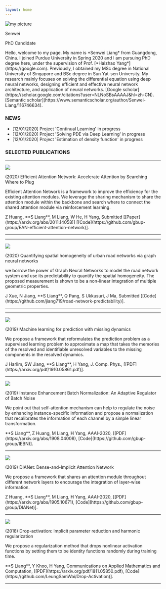 ```yaml
---
layout: home
---
```


<div class="row justify-content-md-center" style="margin-bottom: 20px;">
<div class="col-md-4 col-sm-4">
<div class="text-center">
<img src="/img/photo.png" class="rounded-circle img-fluid my-profile-picture" alt="my picture">
<p class="my-name">Senwei</p>
<p class="my-position">PhD Candidate</p>
</div>
</div>

<div class="col-md-7 col-sm-7" markdown="1">
Hello, welcome to my page. My name is *Senwei Liang* from Guangdong, China. I joined Purdue University in Spring 2020 and I am pursuing PhD degree here, under the supervision of Prof. [*Haizhao Yang*](https://google.com). Previously, I obtained my MSc degree in National University of 
Singapore and BSc degree in Sun Yat-sen University. My research mainly focuses on solving the differential equation using deep neural networks, designing efficient and effective neural network architecture, and application of neural networks.
[Google scholar](https://scholar.google.com/citations?user=NLNoSBsAAAAJ&hl=zh-CN). [Semantic scholar](https://www.semanticscholar.org/author/Senwei-Liang/116746634). 
</div>
</div>


<h3 class="text-center">NEWS</h3>

- \[12/01/2020\] Project 'Continual Learning' in progress
- \[12/01/2020\] Project 'Solving PDE via Deep Learning' in progress
- \[12/01/2020\] Project 'Estimation of density function' in progress

<h3 class="text-center">SELECTED PUBLICATIONS</h3>

<hr>

<div class="row my-pub-main">
<div class="col-12 col-sm-4">
<div class="text-center">
<img src="/img/ean.png" class="rounded img-fluid my-profile-picture">
</div>
</div>
<div class="col-12 col-sm-8 my-pub-r">
<p class="my-pub-heading">(2020) Efficient Attention Network: Accelerate Attention by Searching Where to Plug</p>
<p class="my-pub-summary">Efficient Attention Network is a framework to improve the efficiency for the existing attention modules. We leverage the sharing mechanism to share the attention module within the backbone and search where to connect the shared attention module via reinforcement learning. </p>
<div style="margin-bottom: 10px;"></div>
<p markdown="1">
Z Huang, **S Liang**, M Liang, W He, H Yang, Submitted [[Paper](https://arxiv.org/abs/2011.14058)] [[Code](https://github.com/gbup-group/EAN-efficient-attention-network)].
</p>
</div>
</div>

<hr>

<hr>

<div class="row my-pub-main">
<div class="col-12 col-sm-4">
<div class="text-center">
<img src="/img/urn.png" class="rounded img-fluid my-profile-picture">
</div>
</div>
<div class="col-12 col-sm-8 my-pub-r">
<p class="my-pub-heading">(2020) Quantifying spatial homogeneity of urban road networks via graph neural networks</p>
<p class="my-pub-summary">we borrow the power of Graph Neural Networks to model the road network system and use its predictability to quantify the spatial homogeneity. The proposed measurement is shown to be a non-linear integration of multiple geometric properties. </p>
<div style="margin-bottom: 10px;"></div>
<p markdown="1">
J Xue, N Jiang, **S Liang**, Q Pang, S Ukkusuri, J Ma, Submitted [[Code](https://github.com/jiang719/road-network-predictability)].
</p>
</div>
</div>

<hr>

<hr>

<div class="row my-pub-main">
<div class="col-12 col-sm-4">
<div class="text-center">
<img src="/img/lstm_cell.png" class="rounded img-fluid my-profile-picture">
</div>
</div>
<div class="col-12 col-sm-8 my-pub-r">
<p class="my-pub-heading">(2019) Machine learning for prediction with missing dynamics</p>
<p class="my-pub-summary">We propose a framework that reformulates the prediction problem as a supervised learning problem to approximate a map that takes the memories of the resolved and identifiable unresolved variables to the missing components in the resolved dynamics.</p>
<div style="margin-bottom: 10px;"></div>
<p markdown="1">
J Harlim, SW Jiang, **S Liang**, H Yang, J. Comp. Phys., [[PDF](https://arxiv.org/pdf/1910.05861.pdf)].
</p>
</div>
</div>

<hr>

<div class="row my-pub-main">
<div class="col-12 col-sm-4">
<div class="text-center">
<img src="/img/iebn.png" class="rounded img-fluid my-profile-picture">
</div>
</div>
<div class="col-12 col-sm-8 my-pub-r">
<p class="my-pub-heading">(2019) Instance Enhancement Batch Normalization: An Adaptive Regulator of Batch Noise</p>
<p class="my-pub-summary">We point out that self-attention mechanism can help to regulate the noise by enhancing instance-specific information and propose a normalization that recalibrates the information of each channel by a simple linear transformation.</p>
<div style="margin-bottom: 10px;"></div>
<p markdown="1">
**S Liang**, Z Huang, M Liang, H Yang, AAAI-2020, [[PDF](https://arxiv.org/abs/1908.04008), [Code](https://github.com/gbup-group/IEBN)].
</p>
</div>
</div>

<hr>

<div class="row my-pub-main">
<div class="col-12 col-sm-4">
<div class="text-center">
<img src="/img/dia.png" class="rounded img-fluid my-profile-picture">
</div>
</div>
<div class="col-12 col-sm-8 my-pub-r">
<p class="my-pub-heading">(2019) DIANet: Dense-and-Implicit Attention Network</p>
<p class="my-pub-summary">We propose a framework that shares an attention module throughout different network layers to encourage the integration of layer-wise information. </p>
<div style="margin-bottom: 10px;"></div>
<p markdown="1">
Z Huang, **S Liang**, M Liang, H Yang, AAAI-2020, [[PDF](https://arxiv.org/abs/1905.10671), [Code](https://github.com/gbup-group/DIANet)].
</p>
</div>
</div>

<hr>

<div class="row my-pub-main">
<div class="col-12 col-sm-4">
<div class="text-center">
<img src="/img/dropact.png" class="rounded img-fluid my-profile-picture">
</div>
</div>
<div class="col-12 col-sm-8 my-pub-r">
<p class="my-pub-heading">(2018) Drop-activation: Implicit parameter reduction and harmonic regularization</p>
<p class="my-pub-summary">We propose a regularization method that
drops nonlinear activation functions by setting them to be identity functions randomly during training time. </p>
<div style="margin-bottom: 10px;"></div>
<p markdown="1">
**S Liang**, Y Khoo, H Yang, Communications on Applied Mathematics and Computation, [[PDF](https://arxiv.org/pdf/1811.05850.pdf), [Code](https://github.com/LeungSamWai/Drop-Activation)].
</p>
</div>
</div>

<hr>